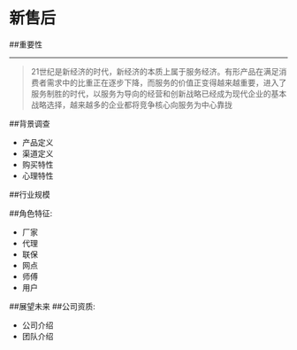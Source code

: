 # 新售后
##重要性
___
>21世纪是新经济的时代，新经济的本质上属于服务经济。有形产品在满足消费者需求中的比重正在逐步下降，而服务的价值正变得越来越重要，进入了服务制胜的时代，以服务为导向的经营和创新战略已经成为现代企业的基本战略选择，越来越多的企业都将竞争核心向服务为中心靠拢

##背景调查
* 产品定义
* 渠道定义
* 购买特性
* 心理特性

##行业规模

##角色特征:
 * 厂家
 * 代理
 * 联保
 * 网点
 * 师傅
 * 用户
 
##展望未来
##公司资质:
  * 公司介绍
  * 团队介绍